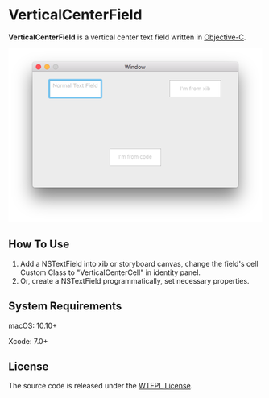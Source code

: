 # VerticalCenterField

**VerticalCenterField** is a vertical center text field written in [Objective-C](https://developer.apple.com/swift/).

![screenshot](https://github.com/cool8jay/VerticalCenterField/blob/master/ScreenShot.png?raw=true)

## How To Use

1. Add a NSTextField into xib or storyboard canvas, change the field's cell Custom Class to "VerticalCenterCell" in identity panel.
2. Or, create a NSTextField programmatically, set necessary properties.

## System Requirements

macOS: 10.10+

Xcode: 7.0+

## License

The source code is released under the [WTFPL License](https://en.wikipedia.org/wiki/WTFPL).